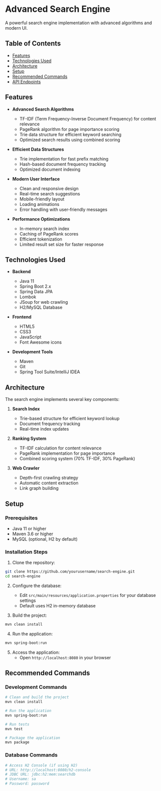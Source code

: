 # Advanced Search Engine

A powerful search engine implementation with advanced algorithms and modern UI.

## Table of Contents
- [Features](#features)
- [Technologies Used](#technologies-used)
- [Architecture](#architecture)
- [Setup](#setup)
- [Recommended Commands](#recommended-commands)
- [API Endpoints](#api-endpoints)

## Features
- **Advanced Search Algorithms**
  - TF-IDF (Term Frequency-Inverse Document Frequency) for content relevance
  - PageRank algorithm for page importance scoring
  - Trie data structure for efficient keyword searching
  - Optimized search results using combined scoring

- **Efficient Data Structures**
  - Trie implementation for fast prefix matching
  - Hash-based document frequency tracking
  - Optimized document indexing

- **Modern User Interface**
  - Clean and responsive design
  - Real-time search suggestions
  - Mobile-friendly layout
  - Loading animations
  - Error handling with user-friendly messages

- **Performance Optimizations**
  - In-memory search index
  - Caching of PageRank scores
  - Efficient tokenization
  - Limited result set size for faster response

## Technologies Used
- **Backend**
  - Java 11
  - Spring Boot 2.x
  - Spring Data JPA
  - Lombok
  - JSoup for web crawling
  - H2/MySQL Database

- **Frontend**
  - HTML5
  - CSS3
  - JavaScript
  - Font Awesome icons

- **Development Tools**
  - Maven
  - Git
  - Spring Tool Suite/IntelliJ IDEA

## Architecture
The search engine implements several key components:

1. **Search Index**
   - Trie-based structure for efficient keyword lookup
   - Document frequency tracking
   - Real-time index updates

2. **Ranking System**
   - TF-IDF calculation for content relevance
   - PageRank implementation for page importance
   - Combined scoring system (70% TF-IDF, 30% PageRank)

3. **Web Crawler**
   - Depth-first crawling strategy
   - Automatic content extraction
   - Link graph building

## Setup

### Prerequisites
- Java 11 or higher
- Maven 3.6 or higher
- MySQL (optional, H2 by default)

### Installation Steps

1. Clone the repository:
```bash
git clone https://github.com/yourusername/search-engine.git
cd search-engine
```

2. Configure the database:
   - Edit `src/main/resources/application.properties` for your database settings
   - Default uses H2 in-memory database

3. Build the project:
```bash
mvn clean install
```

4. Run the application:
```bash
mvn spring-boot:run
```

5. Access the application:
   - Open `http://localhost:8080` in your browser

## Recommended Commands

### Development Commands
```bash
# Clean and build the project
mvn clean install

# Run the application
mvn spring-boot:run

# Run tests
mvn test

# Package the application
mvn package
```

### Database Commands
```bash
# Access H2 Console (if using H2)
# URL: http://localhost:8080/h2-console
# JDBC URL: jdbc:h2:mem:searchdb
# Username: sa
# Password: password
```